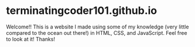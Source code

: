 # terminatingcoder101.github.io

Welcome!! This is a website I made using some of my knowledge (very little compared to the ocean out there!) in HTML, CSS, and JavaScript. Feel free to look at it!
Thanks!
